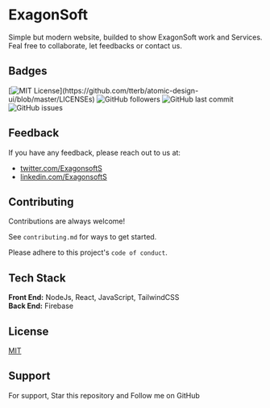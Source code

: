 
# ExagonSoft

Simple but modern website, builded to show ExagonSoft work and Services. <br />
Feal free to collaborate, let feedbacks or contact us.


## Badges

[![MIT License](https://img.shields.io/apm/l/atomic-design-ui.svg?)](https://github.com/tterb/atomic-design-ui/blob/master/LICENSEs)
![GitHub followers](https://img.shields.io/github/followers/exagonsoft)
![GitHub last commit](https://img.shields.io/github/last-commit/exagonsoft/my_place)
![GitHub issues](https://img.shields.io/github/issues/exagonsoft/my_place)

## Feedback

If you have any feedback, please reach out to us at: <br/>
* [twitter.com/ExagonsoftS](https://twitter.com/ExagonsoftS)<br />
* [linkedin.com/ExagonsoftS](https://www.linkedin.com/in/msc-alvaro-raul-martin-peraza-165114210)

## Contributing

Contributions are always welcome!

See `contributing.md` for ways to get started.

Please adhere to this project's `code of conduct`.

## Tech Stack

**Front End:** NodeJs, React, JavaScript, TailwindCSS<br/>
**Back End:** Firebase


## License

[MIT](/LICENSE)

## Support

For support, Star this repository and Follow me on GitHub

